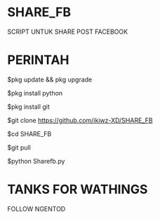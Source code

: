 # SHARE_FB
SCRIPT UNTUK SHARE POST FACEBOOK



# PERINTAH #


$pkg update && pkg upgrade

$pkg install python 

$pkg install git

$git clone https://github.com/ikiwz-XD/SHARE_FB

$cd SHARE_FB

$git pull

$python Sharefb.py

# TANKS FOR WATHINGS #


FOLLOW NGENTOD
